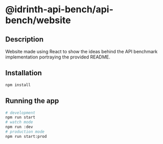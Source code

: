 # @idrinth-api-bench/api-bench/website

## Description

Website made using React to show the ideas behind the API benchmark implementation portraying the provided README.

## Installation

```bash
npm install
```

## Running the app

```bash
# development
npm run start
# watch mode
npm run :dev
# production mode
npm run start:prod
```
